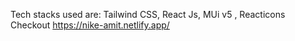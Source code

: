 Tech stacks used are: 
Tailwind CSS, React Js, MUi v5 , Reacticons
Checkout https://nike-amit.netlify.app/
